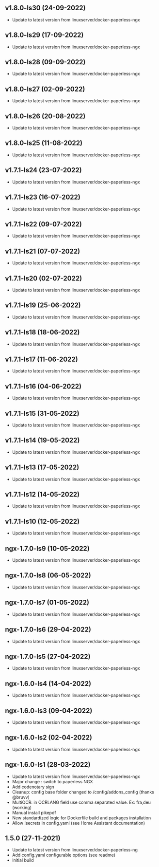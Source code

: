 
## v1.8.0-ls30 (24-09-2022)
- Update to latest version from linuxserver/docker-paperless-ngx

## v1.8.0-ls29 (17-09-2022)
- Update to latest version from linuxserver/docker-paperless-ngx

## v1.8.0-ls28 (09-09-2022)
- Update to latest version from linuxserver/docker-paperless-ngx

## v1.8.0-ls27 (02-09-2022)
- Update to latest version from linuxserver/docker-paperless-ngx

## v1.8.0-ls26 (20-08-2022)
- Update to latest version from linuxserver/docker-paperless-ngx

## v1.8.0-ls25 (11-08-2022)
- Update to latest version from linuxserver/docker-paperless-ngx

## v1.7.1-ls24 (23-07-2022)
- Update to latest version from linuxserver/docker-paperless-ngx

## v1.7.1-ls23 (16-07-2022)
- Update to latest version from linuxserver/docker-paperless-ngx

## v1.7.1-ls22 (09-07-2022)
- Update to latest version from linuxserver/docker-paperless-ngx

## v1.7.1-ls21 (07-07-2022)
- Update to latest version from linuxserver/docker-paperless-ngx

## v1.7.1-ls20 (02-07-2022)
- Update to latest version from linuxserver/docker-paperless-ngx

## v1.7.1-ls19 (25-06-2022)
- Update to latest version from linuxserver/docker-paperless-ngx

## v1.7.1-ls18 (18-06-2022)
- Update to latest version from linuxserver/docker-paperless-ngx

## v1.7.1-ls17 (11-06-2022)
- Update to latest version from linuxserver/docker-paperless-ngx

## v1.7.1-ls16 (04-06-2022)
- Update to latest version from linuxserver/docker-paperless-ngx

## v1.7.1-ls15 (31-05-2022)
- Update to latest version from linuxserver/docker-paperless-ngx

## v1.7.1-ls14 (19-05-2022)
- Update to latest version from linuxserver/docker-paperless-ngx

## v1.7.1-ls13 (17-05-2022)
- Update to latest version from linuxserver/docker-paperless-ngx

## v1.7.1-ls12 (14-05-2022)
- Update to latest version from linuxserver/docker-paperless-ngx

## v1.7.1-ls10 (12-05-2022)
- Update to latest version from linuxserver/docker-paperless-ngx

## ngx-1.7.0-ls9 (10-05-2022)
- Update to latest version from linuxserver/docker-paperless-ngx

## ngx-1.7.0-ls8 (06-05-2022)
- Update to latest version from linuxserver/docker-paperless-ngx

## ngx-1.7.0-ls7 (01-05-2022)
- Update to latest version from linuxserver/docker-paperless-ngx

## ngx-1.7.0-ls6 (29-04-2022)
- Update to latest version from linuxserver/docker-paperless-ngx

## ngx-1.7.0-ls5 (27-04-2022)
- Update to latest version from linuxserver/docker-paperless-ngx

## ngx-1.6.0-ls4 (14-04-2022)
- Update to latest version from linuxserver/docker-paperless-ngx

## ngx-1.6.0-ls3 (09-04-2022)
- Update to latest version from linuxserver/docker-paperless-ngx

## ngx-1.6.0-ls2 (02-04-2022)
- Update to latest version from linuxserver/docker-paperless-ngx

## ngx-1.6.0-ls1 (28-03-2022)
- Update to latest version from linuxserver/docker-paperless-ngx
- Major change : switch to paperless NGX
- Add codenotary sign
- Cleanup: config base folder changed to /config/addons_config (thanks @bruvv)
- MultiOCR: in OCRLANG field use comma separated value. Ex: fra,deu (working)
- Manual install pikepdf
- New standardized logic for Dockerfile build and packages installation
- Allow !secrets in config.yaml (see Home Assistant documentation)

## 1.5.0 (27-11-2021)

- Update to latest version from linuxserver/docker-paperless-ng
- Add config.yaml configurable options (see readme)
- Initial build
